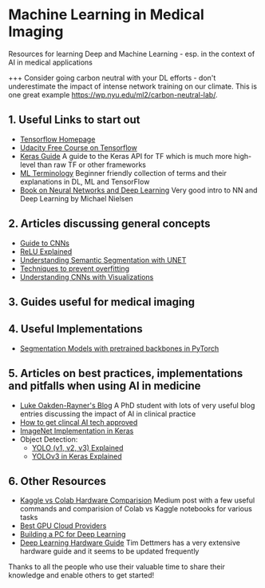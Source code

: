 # Machine Learning in Medical Imaging
Resources for learning Deep and Machine Learning - esp. in the context of AI in medical applications

+++ Consider going carbon neutral with your DL efforts - don't underestimate the impact of intense network training on our climate. This is one great example https://wp.nyu.edu/ml2/carbon-neutral-lab/.

## 1. Useful Links to start out
* [Tensorflow Homepage](https://www.tensorflow.org/learn)
* [Udacity Free Course on Tensorflow](https://classroom.udacity.com/courses/ud187)
* [Keras Guide](https://www.tensorflow.org/guide/keras) A guide to the Keras API for TF which is much more high-level than raw TF or other frameworks
* [ML Terminology](https://developers.google.com/machine-learning/glossary/) Beginner friendly collection of terms and their explanations in DL, ML and TensorFlow
* [Book on Neural Networks and Deep Learning](http://neuralnetworksanddeeplearning.com/chap1.html) Very good intro to NN and Deep Learning by Michael Nielsen

## 2. Articles discussing general concepts
* [Guide to CNNs](https://towardsdatascience.com/a-comprehensive-guide-to-convolutional-neural-networks-the-eli5-way-3bd2b1164a53)
* [ReLU Explained](https://www.kaggle.com/dansbecker/rectified-linear-units-relu-in-deep-learning)
* [Understanding Semantic Segmentation with UNET](https://towardsdatascience.com/understanding-semantic-segmentation-with-unet-6be4f42d4b47)
* [Techniques to prevent overfitting](https://hackernoon.com/memorizing-is-not-learning-6-tricks-to-prevent-overfitting-in-machine-learning-820b091dc42)
* [Understanding CNNs with Visualizations](https://towardsdatascience.com/understanding-your-convolution-network-with-visualizations-a4883441533b)

## 3. Guides useful for medical imaging

## 4. Useful Implementations
* [Segmentation Models with pretrained backbones in PyTorch](https://github.com/qubvel/segmentation_models.pytorch)

## 5. Articles on best practices, implementations and pitfalls when using AI in medicine
* [Luke Oakden-Rayner's Blog](https://lukeoakdenrayner.wordpress.com/) A PhD student with lots of very useful blog entries discussing the impact of AI in clinical practice
* [How to get clincal AI tech approved](https://towardsdatascience.com/how-to-get-clinical-ai-tech-approved-by-regulators-fa16dfa1983b)
* [ImageNet Implementation in Keras](https://github.com/keras-team/keras-applications/blob/master/keras_applications/mobilenet.py)
* Object Detection:
  * [YOLO (v1, v2, v3) Explained](https://medium.com/@jonathan_hui/real-time-object-detection-with-yolo-yolov2-28b1b93e2088)
  * [YOLOv3 in Keras Explained](https://machinelearningmastery.com/how-to-perform-object-detection-with-yolov3-in-keras/)

## 6. Other Resources
* [Kaggle vs Colab Hardware Comparision](https://towardsdatascience.com/kaggle-vs-colab-faceoff-which-free-gpu-provider-is-tops-d4f0cd625029) Medium post with a few useful commands and comparision of Colab vs Kaggle notebooks for various tasks
* [Best GPU Cloud Providers](https://towardsdatascience.com/maximize-your-gpu-dollars-a9133f4e546a)
* [Building a PC for Deep Learning](https://medium.com/the-mission/how-to-build-the-perfect-deep-learning-computer-and-save-thousands-of-dollars-9ec3b2eb4ce2)
* [Deep Learning Hardware Guide](https://timdettmers.com/2018/12/16/deep-learning-hardware-guide/) Tim Dettmers has a very extensive hardware guide and it seems to be updated frequently


Thanks to all the people who use their valuable time to share their knowledge and enable others to get started!

